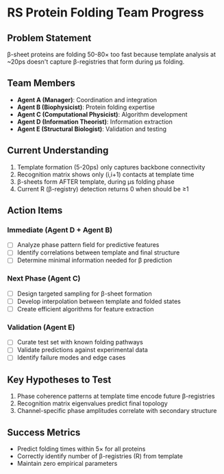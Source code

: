 # RS Protein Folding Team Progress

## Problem Statement
β-sheet proteins are folding 50-80× too fast because template analysis at ~20ps doesn't capture β-registries that form during μs folding.

## Team Members
- **Agent A (Manager)**: Coordination and integration
- **Agent B (Biophysicist)**: Protein folding expertise  
- **Agent C (Computational Physicist)**: Algorithm development
- **Agent D (Information Theorist)**: Information extraction
- **Agent E (Structural Biologist)**: Validation and testing

## Current Understanding
1. Template formation (5-20ps) only captures backbone connectivity
2. Recognition matrix shows only (i,i+1) contacts at template time
3. β-sheets form AFTER template, during μs folding phase
4. Current R (β-registry) detection returns 0 when should be ≥1

## Action Items

### Immediate (Agent D + Agent B)
- [ ] Analyze phase pattern field for predictive features
- [ ] Identify correlations between template and final structure
- [ ] Determine minimal information needed for β prediction

### Next Phase (Agent C)
- [ ] Design targeted sampling for β-sheet formation
- [ ] Develop interpolation between template and folded states
- [ ] Create efficient algorithms for feature extraction

### Validation (Agent E)
- [ ] Curate test set with known folding pathways
- [ ] Validate predictions against experimental data
- [ ] Identify failure modes and edge cases

## Key Hypotheses to Test
1. Phase coherence patterns at template time encode future β-registries
2. Recognition matrix eigenvalues predict final topology
3. Channel-specific phase amplitudes correlate with secondary structure

## Success Metrics
- Predict folding times within 5× for all proteins
- Correctly identify number of β-registries (R) from template
- Maintain zero empirical parameters 